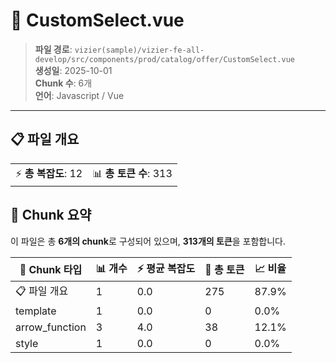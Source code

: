 # 📄 CustomSelect.vue

> **파일 경로**: `vizier(sample)/vizier-fe-all-develop/src/components/prod/catalog/offer/CustomSelect.vue`  
> **생성일**: 2025-10-01  
> **Chunk 수**: 6개  
> **언어**: Javascript / Vue
---





## 📋 파일 개요

| | |
|--|--|
| ⚡ **총 복잡도**: 12 | 📊 **총 토큰 수**: 313 |






## 🧩 Chunk 요약

이 파일은 총 **6개의 chunk**로 구성되어 있으며, **313개의 토큰**을 포함합니다.

| 🧩 Chunk 타입 | 📊 개수 | ⚡ 평균 복잡도 | 📝 총 토큰 | 📈 비율 |
|---------------|--------|-------------|----------|--------|
| 📋 파일 개요 | 1 | 0.0 | 275 | 87.9% |
| template | 1 | 0.0 | 0 | 0.0% |
| arrow_function | 3 | 4.0 | 38 | 12.1% |
| style | 1 | 0.0 | 0 | 0.0% |

